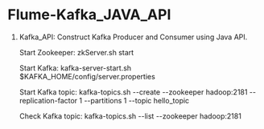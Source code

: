 # Flume-Kafka_JAVA_API

1. Kafka_API: Construct Kafka Producer and Consumer using Java API.

    Start Zookeeper:
    zkServer.sh start

    Start Kafka:
    kafka-server-start.sh $KAFKA_HOME/config/server.properties

    Start Kafka topic:
    kafka-topics.sh --create --zookeeper hadoop:2181 --replication-factor 1 --partitions 1 --topic hello_topic

    Check Kafka topic:
    kafka-topics.sh --list --zookeeper hadoop:2181
